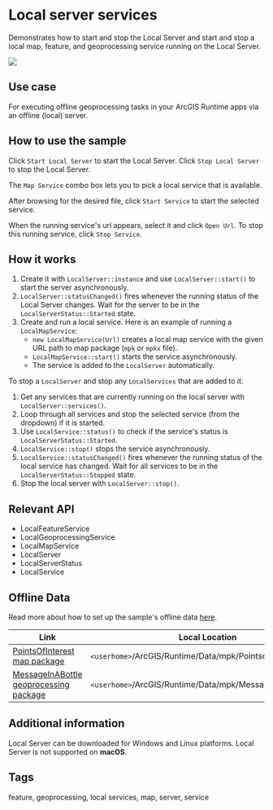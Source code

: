 # Local server services

Demonstrates how to start and stop the Local Server and start and stop a local map, feature, and geoprocessing service running on the Local Server.

![](screenshot.png)

## Use case

For executing offline geoprocessing tasks in your ArcGIS Runtime apps via an offline (local) server.

## How to use the sample

Click `Start Local Server` to start the Local Server. Click `Stop Local Server` to stop the Local Server.

The `Map Service` combo box lets you to pick a local service that is available.

After browsing for the desired file, click `Start Service` to start the selected service.

When the running service's url appears, select it and click `Open Url`. To stop this running service, click `Stop Service`.

## How it works

1. Create it with `LocalServer::instance` and use `LocalServer::start()` to start the server asynchronously.
2. `LocalServer::statusChanged()` fires whenever the running status of the Local Server changes. Wait for the server to be in the `LocalServerStatus::Started` state.
3. Create and run a local service. Here is an example of running a `LocalMapService`:
    * `new LocalMapService(Url)` creates a local map service with the given URL path to map package (`mpk` or `mpkx` file).
    * `LocalMapService::start()` starts the service asynchronously.
    * The service is added to the `LocalServer` automatically.

To stop a `LocalServer` and stop any `LocalServices` that are added to it:

1. Get any services that are currently running on the local server with `LocalServer::services()`.
2. Loop through all services and stop the selected service (from the dropdown) if it is started.
3. Use `LocalService::status()` to check if the service's status is `LocalServerStatus::Started`.
4. `LocalService::stop()` stops the service asynchronously.
5. `LocalService::statusChanged()` fires whenever the running status of the local service has changed. Wait for all services to be in the `LocalServerStatus::Stopped` state.
6. Stop the local server with `LocalServer::stop()`.

## Relevant API

* LocalFeatureService
* LocalGeoprocessingService
* LocalMapService
* LocalServer
* LocalServerStatus
* LocalService

## Offline Data

Read more about how to set up the sample's offline data [here](http://links.esri.com/ArcGISRuntimeQtSamples#use-offline-data-in-the-samples).

Link | Local Location
---------|-------|
|[PointsOfInterest map package](https://www.arcgis.com/home/item.html?id=4e94fec734434d1288e6ebe36c3c461f)| `<userhome>`/ArcGIS/Runtime/Data/mpk/PointsofInterest.mpk |
|[MessageInABottle geoprocessing package](https://www.arcgis.com/home/item.html?id=a0ef1f20344f43ad8837f0e0d8406d03)| `<userhome>`/ArcGIS/Runtime/Data/mpk/MessageInABottle.gpk |

## Additional information

Local Server can be downloaded for Windows and Linux platforms. Local Server is not supported on **macOS**.

## Tags

feature, geoprocessing, local services, map, server, service
